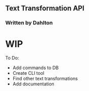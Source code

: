 ## Text Transformation API
### Written by Dahlton

# WIP 

To Do: 
- Add commands to DB
- Create CLI tool
- Find other text transformations
- Add documentation
